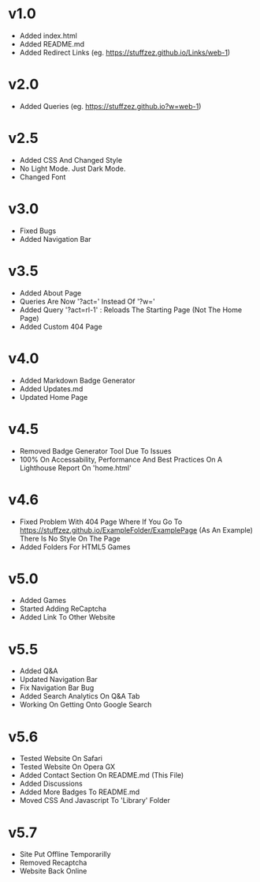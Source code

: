 # v1.0
- Added index.html
- Added README.md
- Added Redirect Links (eg. https://stuffzez.github.io/Links/web-1)

# v2.0
- Added Queries (eg. https://stuffzez.github.io?w=web-1)

# v2.5
- Added CSS And Changed Style
- No Light Mode. Just Dark Mode.
- Changed Font

# v3.0
- Fixed Bugs
- Added Navigation Bar

# v3.5
- Added About Page
- Queries Are Now '?act=' Instead Of '?w='
- Added Query '?act=rl-1' : Reloads The Starting Page (Not The Home Page)
- Added Custom 404 Page

# v4.0
- Added Markdown Badge Generator
- Added Updates.md
- Updated Home Page

# v4.5
- Removed Badge Generator Tool Due To Issues
- 100% On Accessability, Performance And Best Practices On A Lighthouse Report On 'home.html'

# v4.6
- Fixed Problem With 404 Page Where If You Go To https://stuffzez.github.io/ExampleFolder/ExamplePage (As An Example) There Is No Style On The Page
- Added Folders For HTML5 Games

# v5.0
- Added Games
- Started Adding ReCaptcha
- Added Link To Other Website

# v5.5
- Added Q&A
- Updated Navigation Bar
- Fix Navigation Bar Bug
- Added Search Analytics On Q&A Tab
- Working On Getting Onto Google Search

# v5.6
- Tested Website On Safari
- Tested Website On Opera GX
- Added Contact Section On README.md (This File)
- Added Discussions
- Added More Badges To README.md
- Moved CSS And Javascript To 'Library' Folder

# v5.7
- Site Put Offline Temporarilly
- Removed Recaptcha
- Website Back Online


